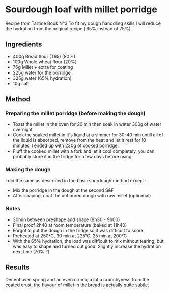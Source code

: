 # Sourdough loaf with millet porridge

Recipe from Tartine Book N°3
To fit my dough handdling skills I will reduce the hydration from the original recipe ( 65% instead of 75%).

## Ingredients
- 400g Bread flour (T65) (80%)
- 100g Whole wheat flour (20%)
- 75g Millet + extra for coating
- 225g water for the porridge
- 325g water (65% hydration)
- 10g salt

## Method
### Preparing the millet porridge (before making the dough)
- Toast the millet in the oven for 20 min then soak in water 300g of water overnight
- Cook the soaked millet in it's liquid at a simmer for 30-40 min untill all of the liquid is absorbed, remove from the heat and let it rest for 10 minutes. I ended up with 230g of cooked porridge.
- Fluff the cooked millet with a fork and let it cool completely, you can probably store it in the fridge for a few days before using.

### Making the dough
I did the same as described in the basic sourdough method except :
- Mix the porridge in the dough at the second S&F
- After shaping, coat the unfloured dough with raw millet (optionnal)

### Notes
- 30min between preshape and shape (8h30 - 9h00)
- Final proof 2h40 at room temperature (baked at 11h40)
- Forgot to put the dough in the fridge so it was difficult to score
- Preheated at 250°C, 30 min at 225°C, 25 min at 200°C
- With the 65% hydration, the load was difficult to mix mithout tearing, but was easy to shape and turned out good. Slightly increase the hydration next time (70% ?)

## Results
Decent oven spring and an even crumb, a lot a crunchyness from the coated crust, the flavour of millet in the bread is actually quite subtle.